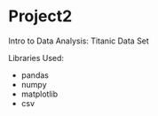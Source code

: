 # Project2
Intro to Data Analysis: Titanic Data Set

Libraries Used:
* pandas
* numpy
* matplotlib
* csv
